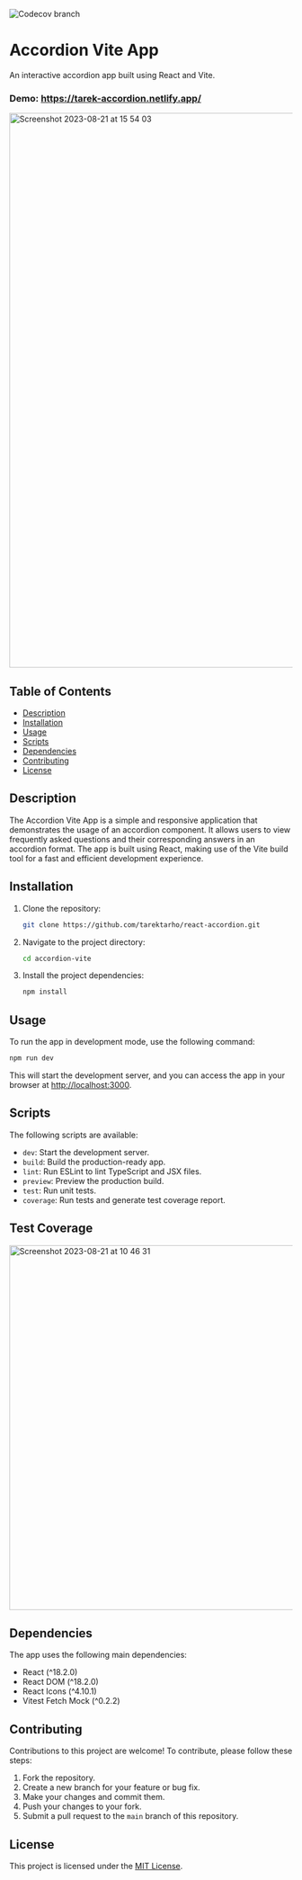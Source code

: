 ![Codecov branch](https://img.shields.io/codecov/c/github/tarektarho/react-accordion/main)

# Accordion Vite App

An interactive accordion app built using React and Vite.

### Demo: https://tarek-accordion.netlify.app/

<img width="987" alt="Screenshot 2023-08-21 at 15 54 03" src="https://user-images.githubusercontent.com/18512695/262044897-6ed2711b-0edf-409c-b1f3-23dc79492795.png">

## Table of Contents

- [Description](#description)
- [Installation](#installation)
- [Usage](#usage)
- [Scripts](#scripts)
- [Dependencies](#dependencies)
- [Contributing](#contributing)
- [License](#license)

## Description

The Accordion Vite App is a simple and responsive application that demonstrates the usage of an accordion component. It allows users to view frequently asked questions and their corresponding answers in an accordion format. The app is built using React, making use of the Vite build tool for a fast and efficient development experience.

## Installation

1. Clone the repository:

   ```bash
   git clone https://github.com/tarektarho/react-accordion.git
   ```

2. Navigate to the project directory:

   ```bash
   cd accordion-vite
   ```

3. Install the project dependencies:

   ```bash
   npm install
   ```

## Usage

To run the app in development mode, use the following command:

```bash
npm run dev
```

This will start the development server, and you can access the app in your browser at [http://localhost:3000](http://localhost:3000).

## Scripts

The following scripts are available:

- `dev`: Start the development server.
- `build`: Build the production-ready app.
- `lint`: Run ESLint to lint TypeScript and JSX files.
- `preview`: Preview the production build.
- `test`: Run unit tests.
- `coverage`: Run tests and generate test coverage report.

## Test Coverage

<img width="649" alt="Screenshot 2023-08-21 at 10 46 31" src="https://user-images.githubusercontent.com/18512695/262044674-43810c46-f6d4-4851-aa0d-23770ef2ca8f.png">

## Dependencies

The app uses the following main dependencies:

- React (^18.2.0)
- React DOM (^18.2.0)
- React Icons (^4.10.1)
- Vitest Fetch Mock (^0.2.2)

## Contributing

Contributions to this project are welcome! To contribute, please follow these steps:

1. Fork the repository.
2. Create a new branch for your feature or bug fix.
3. Make your changes and commit them.
4. Push your changes to your fork.
5. Submit a pull request to the `main` branch of this repository.

## License

This project is licensed under the [MIT License](LICENSE).
